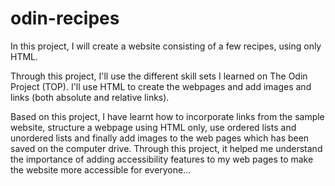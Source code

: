 # odin-recipes
In this project, I will create a website consisting of a few recipes, using only HTML. 

Through this project, I'll use the different skill sets I learned on The Odin Project (TOP). I'll use HTML to create the webpages and add images and links (both absolute and relative links).

Based on this project, I have learnt how to incorporate links from the sample website, structure a webpage using HTML only, use ordered lists and unordered lists and finally add images to the web pages which has been saved on the computer drive. Through this project, it helped me understand the importance of adding accessibility features to my web pages to make the website more accessible for everyone...
